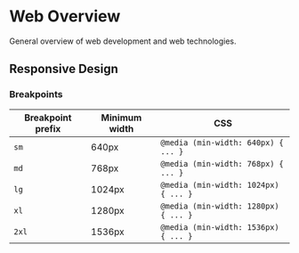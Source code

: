 # Web Overview

General overview of web development and web technologies.

## Responsive Design

### Breakpoints

| Breakpoint prefix | Minimum width | CSS                                |
|-------------------|---------------|------------------------------------|
| `sm`              | 640px         | `@media (min-width: 640px) { ... }` |
| `md`              | 768px         | `@media (min-width: 768px) { ... }` |
| `lg`              | 1024px        | `@media (min-width: 1024px) { ... }` |
| `xl`              | 1280px        | `@media (min-width: 1280px) { ... }` |
| `2xl`             | 1536px        | `@media (min-width: 1536px) { ... }` |
